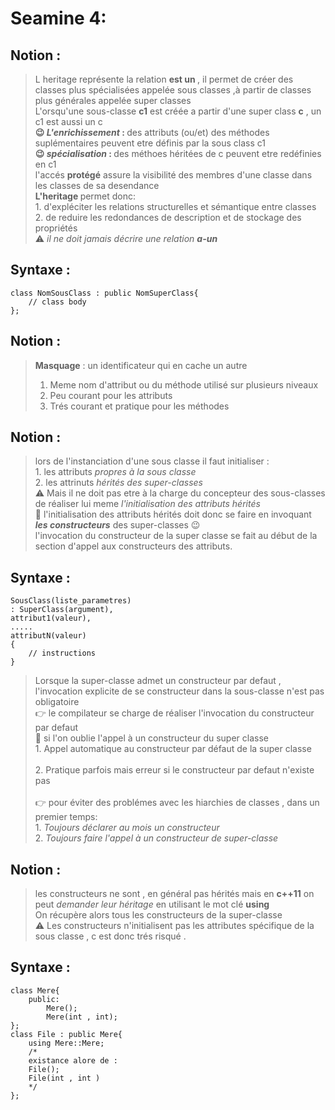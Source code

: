 <h1 id="seamine-4">Seamine 4:</h1>
<h2 id="notion">Notion :</h2>
<blockquote>
<p>L heritage représente la relation <strong> est un </strong> , il permet de créer
des classes plus spécialisées appelée <storng> sous classes </strong> ,à partir
de  classes plus générales appelée <strog> super classes </strong><br>
L'orsqu'une sous-classe  <strong>c1</strong> est créée a partir d'une super
class <strong>c</strong> , un c1 est aussi un c<br>
<strong> 😉 <em>L'enrichissement</em> : </strong> des attributs (ou/et) des méthodes
suplémentaires peuvent etre définis par la sous class c1<br>
<strong> 😉 <em>spécialisation</em>  : </strong>  des méthoes héritées de c peuvent
etre redéfinies en c1<br>
l'accés <strong>protégé</strong> assure la visibilité des membres d'une classe dans les classes
de sa desendance <br>
<strong>L'heritage </strong> permet donc: <br>
1. d'expléciter les relations structurelles et sémantique entre classes<br>
2. de reduire les redondances de description et de stockage des propriétés<br>
⚠️ <em>il ne doit jamais décrire une relation <strong>a-un </strong></em> <br></p>
</blockquote>
<h2 id="syntaxe">Syntaxe :</h2>
<pre><code class="language-cpp">class NomSousClass : public NomSuperClass{
    // class body
};
</code></pre>
<h2 id="notion-1">Notion :</h2>
<blockquote>
<p><strong>Masquage</strong> : un identificateur qui en cache un autre<br></p>
<ol>
<li>Meme nom d'attribut ou du méthode utilisé sur plusieurs niveaux<br></li>
<li>Peu courant pour les attributs</li>
<li>Trés courant et pratique pour les méthodes <br></li>
</ol>
</blockquote>
<h2 id="notion-2">Notion :</h2>
<blockquote>
<p>lors de l'instanciation d'une sous classe il faut initialiser :<br>
1. les attributs <em>propres à la sous classe</em><br>
2. les attrinuts <em>hérités des super-classes</em> <br>
⚠️ Mais  il ne doit pas etre à la charge du concepteur des sous-classes
de réaliser lui meme <em>l'initialisation des attributs hérités</em> <br>
🙌  l'initialisation des attributs hérités doit donc se faire en
invoquant <strong><em>les constructeurs</em></strong> des super-classes 😉<br>
l'invocation du constructeur de la super classe se fait au début de la section
d'appel aux constructeurs des attributs.<br></p>
</blockquote>
<h2 id="syntaxe-1">Syntaxe :</h2>
<pre><code class="language-cpp">SousClass(liste_parametres)
: SuperClass(argument),
attribut1(valeur),
.....
attributN(valeur)
{
    // instructions 
}
</code></pre>
<blockquote>
<p>Lorsque la super-classe admet un constructeur par defaut , l'invocation explicite
de se constructeur dans la sous-classe n'est pas obligatoire<br>
👉 le compilateur se charge de réaliser l'invocation du constructeur
par defaut<br>
💁 si l'on oublie l'appel à un constructeur du super classe<br>
1. Appel automatique au constructeur par défaut de la super classe<br><br />
2. Pratique parfois mais erreur si le constructeur par defaut n'existe pas <br><br>
👉 pour éviter des problémes avec les hiarchies de classes , dans un
premier temps:<br>
1. <em>Toujours déclarer au mois un constructeur</em> <br>
2. <em>Toujours faire l'appel à un constructeur de super-classe</em><br></p>
</blockquote>
<h2 id="notion-3">Notion :</h2>
<blockquote>
<p>les constructeurs ne sont , en général pas  hérités mais en <strong>c++11</strong>
on peut <em>demander leur héritage</em>  en utilisant le mot clé <strong>using</strong>
<br> On récupère alors tous les constructeurs de la super-classe<br>
⚠️ Les constructeurs n'initialisent pas les attributes spécifique de la sous
classe , c est donc trés risqué  .<br></p>
</blockquote>
<h2 id="syntaxe-2">Syntaxe :</h2>
<pre><code class="language-cpp">class Mere{
    public:
        Mere();
        Mere(int , int);
};
class File : public Mere{
    using Mere::Mere;
    /*
    existance alore de :
    File();
    File(int , int )
    */
};
</code></pre>
